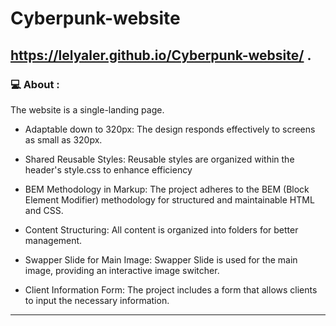 # Cyberpunk-website
## https://lelyaler.github.io/Cyberpunk-website/ .

### 💻 About :
The website is a single-landing page.

- Adaptable down to 320px: The design responds effectively to screens as small as 320px.

- Shared Reusable Styles: Reusable styles are organized within the header's style.css to enhance efficiency

- BEM Methodology in Markup: The project adheres to the BEM (Block Element Modifier) methodology for structured and maintainable HTML and CSS.

- Content Structuring: All content is organized into folders for better management.

- Swapper Slide for Main Image: Swapper Slide is used for the main image, providing an interactive image switcher.

- Client Information Form: The project includes a form that allows clients to input the necessary information.

---
